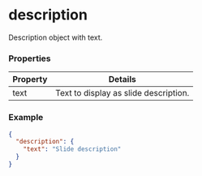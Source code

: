 # description

Description object with text.

### Properties

| Property | Details
| --- | ---
| text | Text to display as slide description.


### Example

```json
{
  "description": {
    "text": "Slide description"
  }
}
```

